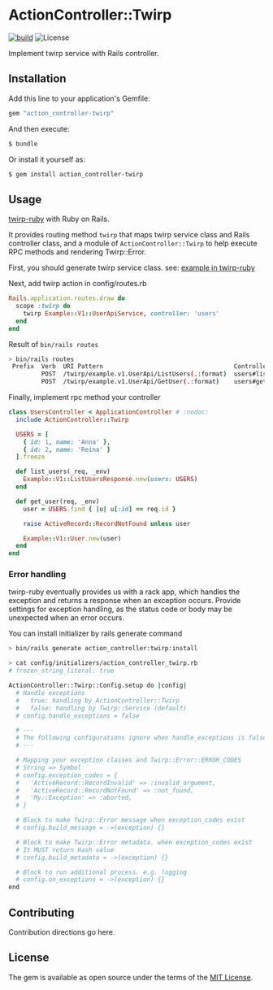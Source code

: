 # ActionController::Twirp

[![build](https://github.com/arisawa/action_controller-twirp/actions/workflows/ruby.yml/badge.svg)](https://github.com/arisawa/action_controller-twirp/actions/workflows/ruby.yml)
![License](https://img.shields.io/github/license/arisawa/action_controller-twirp)

Implement twirp service with Rails controller.

## Installation
Add this line to your application's Gemfile:

```ruby
gem "action_controller-twirp"
```

And then execute:
```bash
$ bundle
```

Or install it yourself as:
```bash
$ gem install action_controller-twirp
```

## Usage
[twirp-ruby](https://github.com/twitchtv/twirp-ruby) with Ruby on Rails.

It provides routing method `twirp` that maps twirp service class and Rails controller class, and a module of `ActionController::Twirp` to help execute RPC methods and rendering Twirp::Error.

First, you should generate twirp service class. see: [example in twirp-ruby](https://github.com/twitchtv/twirp-ruby/wiki#usage-example)

Next, add twirp action in config/routes.rb
```ruby
Rails.application.routes.draw do
  scope :twirp do
    twirp Example::V1::UserApiService, controller: 'users'
  end
end
```

Result of `bin/rails routes`
```sh
> bin/rails routes
 Prefix  Verb  URI Pattern                                    Controller#Action
         POST  /twirp/example.v1.UserApi/ListUsers(.:format)  users#list_users
         POST  /twirp/example.v1.UserApi/GetUser(.:format)    users#get_user
```

Finally, implement rpc method your controller
```ruby
class UsersController < ApplicationController # :nodoc:
  include ActionController::Twirp

  USERS = [
    { id: 1, name: 'Anna' },
    { id: 2, name: 'Reina' }
  ].freeze

  def list_users(_req, _env)
    Example::V1::ListUsersResponse.new(users: USERS)
  end

  def get_user(req, _env)
    user = USERS.find { |u| u[:id] == req.id }

    raise ActiveRecord::RecordNotFound unless user

    Example::V1::User.new(user)
  end
end
```

### Error handling

twirp-ruby eventually provides us with a rack app, which handles the exception and returns a response when an exception occurs.
Provide settings for exception handling, as the status code or body may be unexpected when an error occurs.

You can install initializer by rails generate command
```sh
> bin/rails generate action_controller:twirp:install

> cat config/initializers/action_controller_twirp.rb
# frozen_string_literal: true

ActionController::Twirp::Config.setup do |config|
  # Handle exceptions
  #   true: handling by ActionController::Twirp
  #   false: handling by Twirp::Service (default)
  # config.handle_exceptions = false

  # ---
  # The following configurations ignore when handle_exceptions is false
  # ---

  # Mapping your exception classes and Twirp::Error::ERROR_CODES
  # String => Symbol
  # config.exception_codes = {
  #   'ActiveRecord::RecordInvalid' => :invalid_argument,
  #   'ActiveRecord::RecordNotFound' => :not_found,
  #   'My::Exception' => :aborted,
  # }

  # Block to make Twirp::Error message when exception_codes exist
  # config.build_message = ->(exception) {}

  # Block to make Twirp::Error metadata. when exception_codes exist
  # It MUST return Hash value
  # config.build_metadata = ->(exception) {}

  # Block to run additional process. e.g. logging
  # config.on_exceptions = ->(exception) {}
end
```

## Contributing
Contribution directions go here.

## License
The gem is available as open source under the terms of the [MIT License](https://opensource.org/licenses/MIT).

